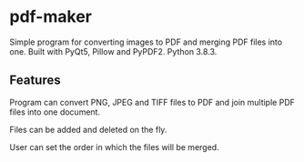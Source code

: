 # pdf-maker
Simple program for converting images to PDF and merging PDF files into one. Built with PyQt5, Pillow and PyPDF2. Python 3.8.3.

## Features
Program can convert PNG, JPEG and TIFF files to PDF and join multiple PDF files into one document.

Files can be added and deleted on the fly.

User can set the order in which the files will be merged.

